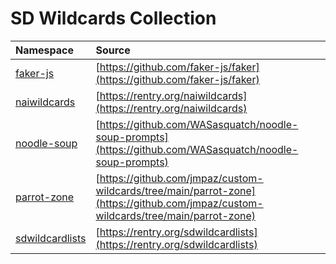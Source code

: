 # SD Wildcards Collection

| Namespace                                       | Source                                                                                                                             |
| :---------------------------------------------- | :--------------------------------------------------------------------------------------------------------------------------------- |
| [faker-js](./wildcards/faker-js/)               | [https://github.com/faker-js/faker](https://github.com/faker-js/faker)                                                             |
| [naiwildcards](./wildcards/naiwildcards/)       | [https://rentry.org/naiwildcards](https://rentry.org/naiwildcards)                                                                 |
| [noodle-soup](./wildcards/noodle-soup/)         | [https://github.com/WASasquatch/noodle-soup-prompts](https://github.com/WASasquatch/noodle-soup-prompts)                           |
| [parrot-zone](./wildcards/parrot-zone/)         | [https://github.com/jmpaz/custom-wildcards/tree/main/parrot-zone](https://github.com/jmpaz/custom-wildcards/tree/main/parrot-zone) |
| [sdwildcardlists](./wildcards/sdwildcardlists/) | [https://rentry.org/sdwildcardlists](https://rentry.org/sdwildcardlists)                                                           |
